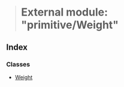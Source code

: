 > # External module: "primitive/Weight"

## Index

### Classes

* [Weight](../classes/_primitive_weight_.weight.md)